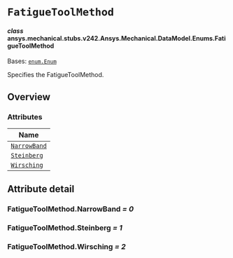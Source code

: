 # `FatigueToolMethod`

<a id="ansys.mechanical.stubs.v242.Ansys.Mechanical.DataModel.Enums.FatigueToolMethod"></a>

#### *class* ansys.mechanical.stubs.v242.Ansys.Mechanical.DataModel.Enums.FatigueToolMethod

Bases: [`enum.Enum`](https://docs.python.org/3/library/enum.html#enum.Enum)

Specifies the FatigueToolMethod.

<!-- !! processed by numpydoc !! -->

<a id="overview"></a>

## Overview

### Attributes

| Name |
| -------------------------------------------------------------------------------------------------------------------------- |
| [`NarrowBand`](#FatigueToolMethod.NarrowBand) |
| [`Steinberg`](#FatigueToolMethod.Steinberg) |
| [`Wirsching`](#FatigueToolMethod.Wirsching) |

<a id="attribute-detail"></a>

## Attribute detail

<a id="FatigueToolMethod.NarrowBand"></a>

### FatigueToolMethod.NarrowBand *= 0*

<a id="FatigueToolMethod.Steinberg"></a>

### FatigueToolMethod.Steinberg *= 1*

<a id="FatigueToolMethod.Wirsching"></a>

### FatigueToolMethod.Wirsching *= 2*


